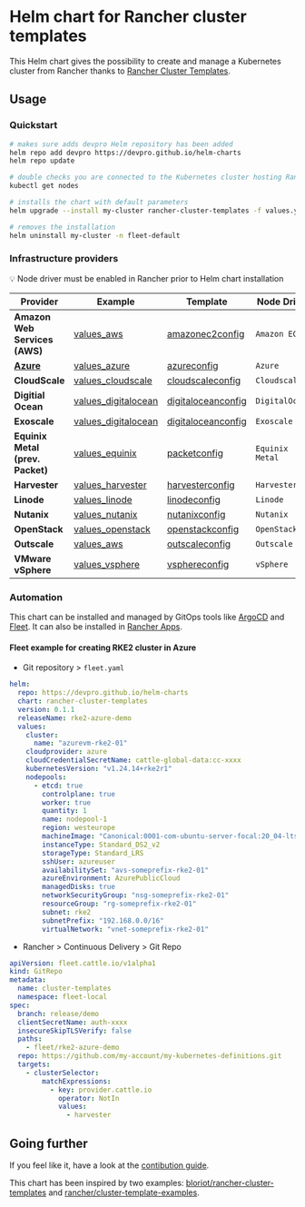 # Helm chart for Rancher cluster templates

This Helm chart gives the possibility to create and manage a Kubernetes cluster from Rancher thanks to [Rancher Cluster Templates](https://ranchermanager.docs.rancher.com/how-to-guides/new-user-guides/manage-clusters/manage-cluster-templates).

## Usage

### Quickstart

```bash
# makes sure adds devpro Helm repository has been added
helm repo add devpro https://devpro.github.io/helm-charts
helm repo update

# double checks you are connected to the Kubernetes cluster hosting Rancher
kubectl get nodes

# installs the chart with default parameters
helm upgrade --install my-cluster rancher-cluster-templates -f values.yaml --namespace fleet-default

# removes the installation
helm uninstall my-cluster -n fleet-default
```

### Infrastructure providers

💡 Node driver must be enabled in Rancher prior to Helm chart installation

Provider                         | Example                                                  | Template                                                | Node Driver
---------------------------------|----------------------------------------------------------|---------------------------------------------------------|----------------
**Amazon Web Services (AWS)**    | [values_aws](examples/values_aws.yaml)                   | [amazonec2config](templates/amazonec2config.yaml)       | `Amazon EC2`
[**Azure**](docs/azure.md)       | [values_azure](examples/values_azure.yaml)               | [azureconfig](templates/azureconfig.yaml)               | `Azure`
**CloudScale**                   | [values_cloudscale](examples/values_cloudscale.yaml)     | [cloudscaleconfig](templates/cloudscaleconfig.yaml)     | `Cloudscale`
**Digitial Ocean**               | [values_digitalocean](examples/values_digitalocean.yaml) | [digitaloceanconfig](templates/digitaloceanconfig.yaml) | `DigitalOcean`
**Exoscale**                     | [values_digitalocean](examples/values_digitalocean.yaml) | [digitaloceanconfig](templates/digitaloceanconfig.yaml) | `Exoscale`
**Equinix Metal (prev. Packet)** | [values_equinix](examples/values_equinix.yaml)           | [packetconfig](templates/packetconfig.yaml)             | `Equinix Metal`
**Harvester**                    | [values_harvester](examples/values_harvester.yaml)       | [harvesterconfig](templates/harvesterconfig.yaml)       | `Harvester`
**Linode**                       | [values_linode](examples/values_linode.yaml)             | [linodeconfig](templates/linodeconfig.yaml)             | `Linode`
**Nutanix**                      | [values_nutanix](examples/values_nutanix.yaml)           | [nutanixconfig](templates/nutanixconfig.yaml)           | `Nutanix`
**OpenStack**                    | [values_openstack](examples/values_openstack.yaml)       | [openstackconfig](templates/openstackconfig.yaml)       | `OpenStack`
**Outscale**                     | [values_aws](examples/values_outscale.yaml)              | [outscaleconfig](templates/outscaleconfig.yaml)         | `Outscale`
**VMware vSphere**               | [values_vsphere](examples/values_vsphere.yaml)           | [vsphereconfig](templates/vsphereconfig.yaml)           | `vSphere`

### Automation

This chart can be installed and managed by GitOps tools like [ArgoCD](https://github.com/devpro/helm-charts#from-argocd) and [Fleet](https://github.com/devpro/helm-charts#from-fleet).
It can also be installed in [Rancher Apps](https://github.com/devpro/helm-charts#from-rancher).

#### Fleet example for creating RKE2 cluster in Azure

- Git repository > `fleet.yaml`

```yaml
helm:
  repo: https://devpro.github.io/helm-charts
  chart: rancher-cluster-templates
  version: 0.1.1
  releaseName: rke2-azure-demo
  values:
    cluster:
      name: "azurevm-rke2-01"
    cloudprovider: azure
    cloudCredentialSecretName: cattle-global-data:cc-xxxx
    kubernetesVersion: "v1.24.14+rke2r1"
    nodepools:
      - etcd: true
        controlplane: true
        worker: true
        quantity: 1
        name: nodepool-1
        region: westeurope
        machineImage: "Canonical:0001-com-ubuntu-server-focal:20_04-lts-gen2:20.04.202307240"
        instanceType: Standard_DS2_v2
        storageType: Standard_LRS
        sshUser: azureuser
        availabilitySet: "avs-someprefix-rke2-01"
        azureEnvironment: AzurePublicCloud
        managedDisks: true
        networkSecurityGroup: "nsg-someprefix-rke2-01"
        resourceGroup: "rg-someprefix-rke2-01"
        subnet: rke2
        subnetPrefix: "192.168.0.0/16"
        virtualNetwork: "vnet-someprefix-rke2-01"
```

- Rancher > Continuous Delivery > Git Repo

```yaml
apiVersion: fleet.cattle.io/v1alpha1
kind: GitRepo
metadata:
  name: cluster-templates
  namespace: fleet-local
spec:
  branch: release/demo
  clientSecretName: auth-xxxx
  insecureSkipTLSVerify: false
  paths:
    - fleet/rke2-azure-demo
  repo: https://github.com/my-account/my-kubernetes-definitions.git
  targets:
    - clusterSelector:
        matchExpressions:
          - key: provider.cattle.io
            operator: NotIn
            values:
              - harvester
```

## Going further

If you feel like it, have a look at the [contibution guide](CONTRIBUTING.md).

This chart has been inspired by two examples: [bloriot/rancher-cluster-templates](https://github.com/bloriot/rancher-cluster-templates) and [rancher/cluster-template-examples](https://github.com/rancher/cluster-template-examples).
